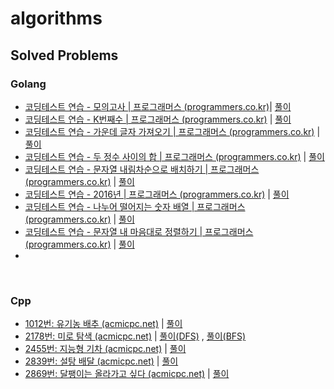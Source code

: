 # algorithms

## Solved Problems

### Golang

- [코딩테스트 연습 - 모의고사 | 프로그래머스 (programmers.co.kr)](https://programmers.co.kr/learn/courses/30/lessons/42840)| [풀이](golang/p42840.go)
- [코딩테스트 연습 - K번째수 | 프로그래머스 (programmers.co.kr)](https://programmers.co.kr/learn/courses/30/lessons/42748) | [풀이](golang/p42748.go)
- [코딩테스트 연습 - 가운데 글자 가져오기 | 프로그래머스 (programmers.co.kr)](https://programmers.co.kr/learn/courses/30/lessons/12903) | [풀이](golang/p12903.go)
- [코딩테스트 연습 - 두 정수 사이의 합 | 프로그래머스 (programmers.co.kr)](https://programmers.co.kr/learn/courses/30/lessons/12912) | [풀이](golang/p12912.go) 
- [코딩테스트 연습 - 문자열 내림차순으로 배치하기 | 프로그래머스 (programmers.co.kr)](https://programmers.co.kr/learn/courses/30/lessons/12917?language=go) | [풀이](golang/p12917.go) 
- [코딩테스트 연습 - 2016년 | 프로그래머스 (programmers.co.kr)](https://programmers.co.kr/learn/courses/30/lessons/12901?language=go) | [풀이](golang/p12901.go) 
- [코딩테스트 연습 - 나누어 떨어지는 숫자 배열 | 프로그래머스 (programmers.co.kr)](https://programmers.co.kr/learn/courses/30/lessons/12910) | [풀이](golang/p12910.go) 
- [코딩테스트 연습 - 문자열 내 마음대로 정렬하기 | 프로그래머스 (programmers.co.kr)](https://programmers.co.kr/learn/courses/30/lessons/12915?language=go) | [풀이](golang/p12915.go) 
- 

<br/>

### Cpp

- [1012번: 유기농 배추 (acmicpc.net)](https://www.acmicpc.net/problem/1012) | [풀이](cpp/bj1012.cpp) 
- [2178번: 미로 탐색 (acmicpc.net)](https://www.acmicpc.net/problem/2178) | [풀이(DFS)](cpp/bj_2178_DFS.cpp) , [풀이(BFS)](cpp/bj_2178_BFS.cpp) 
- [2455번: 지능형 기차 (acmicpc.net)](https://www.acmicpc.net/problem/2455) | [풀이](cpp/bj_2455.cpp) 
- [2839번: 설탕 배달 (acmicpc.net)](https://www.acmicpc.net/problem/2839) | [풀이](cpp/bj_2839.cpp) 
- [2869번: 달팽이는 올라가고 싶다 (acmicpc.net)](https://www.acmicpc.net/problem/2869) | [풀이](cpp/bj_2869.cpp) 